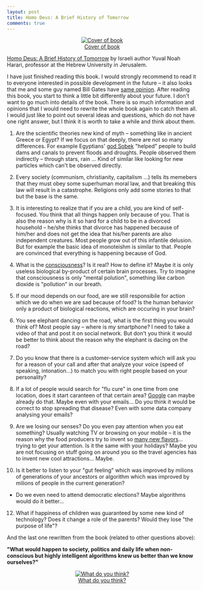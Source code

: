 ```yaml
---
layout: post
title: Homo Deus: A Brief History of Tomorrow
comments: true
---
```


<figure align="middle">
  <a href="https://www.amazon.com/Homo-Deus-Brief-History-Tomorrow/dp/0062464310">
    <img src="{{ site.baseurl }}/images/Homo_Deus/02.jpg" alt="Cover of book" title="Cover of book"/>
    <figcaption>Cover of book</figcaption>
  </a>
</figure>

<a href="https://en.wikipedia.org/wiki/Homo_Deus:_A_Brief_History_of_Tomorrow">Homo Deus: A Brief History of Tomorrow</a>
by Israeli author Yuval Noah Harari, professor at the Hebrew University in Jerusalem.

 I have just finished reading this book. I would strongly recommend to read it to everyone interested in possible development in the future – it also looks that me and some guy named Bill Gates have <a href="https://www.gatesnotes.com/Books/Homo-Deus">same opinion</a>. After reading this book, you start to think a little bit differently about your future. I don't want to go much into details of the book. There is so much information and opinions that I would need to rewrite the whole book again to catch them all. I would just like to point out several ideas and questions, which do not have one right answer, but I think it is worth to take a while and think about them.

 1. Are the scientific theories new kind of myth – something like in ancient Greece or Egypt? If we focus on that deeply, there are not so many differences. For example Egyptians' <a href="https://en.wikipedia.org/wiki/Sobek">god Sobek</a> "helped" people to build dams and canals to prevent floods and droughts. People observed them indirectly – through stars, rain ... Kind of similar like looking for new particles which can't be observed directly.

 2. Every society (communism, christianity, capitalism ...) tells its memebers that they must obey some superhuman moral law, and that breaking this law will result in a catastrophe. Religions only add some stories to that but the base is the same.

 3. It is interesting to realize that if you are a child, you are kind of self-focused. You think that all things happen only because of you. That is also the reason why is it so hard for a child to be in a divorced household – he/she thinks that divorce has happened because of him/her and does not get the idea that his/her parents are also independent creatures. Most people grow out of this infantile delusion. But for example the basic idea of monoteishm is similar to that. People are convinced that everything is happening because of God.

 4. What is the <a href="https://en.wikipedia.org/wiki/Consciousness">consciousness</a>? Is it real? How to define it? Maybe it is only useless biological by-product of certain brain processes. Try to imagine that consciousness is only "mental polution", something like carbon dioxide is "pollution" in our breath.

 5. If our mood depends on our food, are we still responsibile for action which we do when we are sad because of food? Is the human behavior only a product of biological reactions, which are occuring in your brain?

 7. You see elephant dancing on the road, what is the first thing you would think of? Most people say – where is my smartphone? I need to take a video of that and post it on social network. But don't you think it would be better to think about the reason why the elephant is dacing on the road? 

 8. Do you know that there is a customer-service system which will ask you for a reason of your call and after that analyze your voice (speed of speaking, intonation...) to match you with right people based on your personality?

 9. If a lot of people would search for "flu cure" in one time from one location, does it start caranteen of that certain area? <a href="https://www.google.org/flutrends/about/">Google</a> can maybe already do that. Maybe even with your emails... Do you think it would be correct to stop spreading that disease? Even with some data company analysing your emails?

 10. Are we losing our senses? Do you even pay attention when you eat something? Usually watching TV or browsing on your mobile – it is the reason why the food producers try to invent so <a href="https://www.bestproducts.com/eats/food/g972/best-potato-chips/">many new flavors</a>... trying to get your attention. Is it the same with your holidays? Maybe you are not focusing on stuff going on around you so the travel agencies has to invent new cool attractions... Maybe.

 11. Is it better to listen to your "gut feeling" which was improved by milions of generations of your ancestors or algorithm which was improved by milions of people in the current generation?
   * Do we even need to attend democratic elections? Maybe algorithms would do it better...

 12. What if happiness of children was guaranteed by some new kind of technology? Does it change a role of the parents? Would they lose "the purpose of life"?

 And the last one rewritten from the book (related to other questions above):

**"What would happen to society, politics and daily life when non-conscious but highly intelligent algorithms knew us better than we know ourselves?"**

<figure align="middle">
  <a href="{{ site.baseurl }}/images/Homo_Deus/01.jpeg" data-lightbox="What do you think?" data-title="What do you think?">
    <img src="{{ site.baseurl }}/images/Homo_Deus/01.jpeg" alt="What do you think?" title="What do you think?"/>
    <figcaption>What do you think?</figcaption>
  </a>
</figure>
